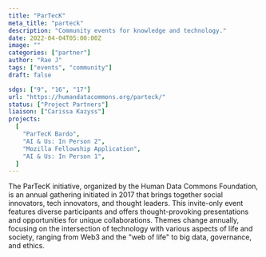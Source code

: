 ```yaml
---
title: "ParTecK"
meta_title: "parteck"
description: "Community events for knowledge and technology."
date: 2022-04-04T05:00:00Z
image: ""
categories: ["partner"]
author: "Rae J"
tags: ["events", "community"]
draft: false

sdgs: ["9", "16", "17"]
url: "https://humandatacommons.org/parteck/"
status: ["Project Partners"]
liaison: ["Carissa Kazyss"]
projects:
  [
    "ParTecK Bardo",
    "AI & Us: In Person 2",
    "Mozilla Fellowship Application",
    "AI & Us: In Person 1",
  ]
---
```


The ParTecK initiative, organized by the Human Data Commons Foundation, is an annual gathering initiated in 2017 that brings together social innovators, tech innovators, and thought leaders. This invite-only event features diverse participants and offers thought-provoking presentations and opportunities for unique collaborations. Themes change annually, focusing on the intersection of technology with various aspects of life and society, ranging from Web3 and the "web of life" to big data, governance, and ethics.

